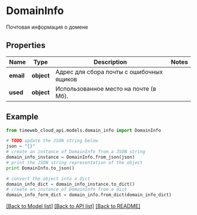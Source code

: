# DomainInfo

Почтовая информация о домене

## Properties
Name | Type | Description | Notes
------------ | ------------- | ------------- | -------------
**email** | **object** | Адрес для сбора почты с ошибочных ящиков | 
**used** | **object** | Использованное место на почте (в Мб). | 

## Example

```python
from timeweb_cloud_api.models.domain_info import DomainInfo

# TODO update the JSON string below
json = "{}"
# create an instance of DomainInfo from a JSON string
domain_info_instance = DomainInfo.from_json(json)
# print the JSON string representation of the object
print DomainInfo.to_json()

# convert the object into a dict
domain_info_dict = domain_info_instance.to_dict()
# create an instance of DomainInfo from a dict
domain_info_form_dict = domain_info.from_dict(domain_info_dict)
```
[[Back to Model list]](../README.md#documentation-for-models) [[Back to API list]](../README.md#documentation-for-api-endpoints) [[Back to README]](../README.md)



